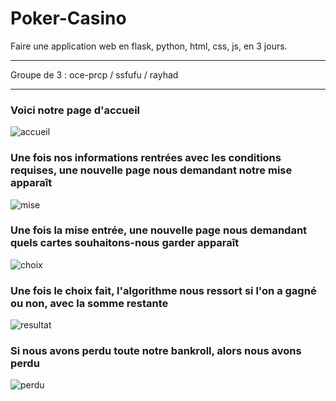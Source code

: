 # Poker-Casino
Faire une application web en flask, python, html, css, js, en 3 jours.

----------

Groupe de 3 : 
oce-prcp /
ssfufu / 
rayhad

----------

<h3>Voici notre page d'accueil</h3>

![accueil](https://user-images.githubusercontent.com/94532496/167593719-7f1aee9e-299b-43db-9d4a-97000cc3c83b.png)


<h3>Une fois nos informations rentrées avec les conditions requises, une nouvelle page nous demandant notre mise apparaît</h3>

![mise](https://user-images.githubusercontent.com/94532496/167593935-2fabbe31-8f25-415d-a1a0-ae490ff54912.png)


<h3>Une fois la mise entrée, une nouvelle page nous demandant quels cartes souhaitons-nous garder apparaît</h3>

![choix](https://user-images.githubusercontent.com/94532496/167593949-cd9f4d58-1428-4cbf-8c20-950724434ea1.png)


<h3>Une fois le choix fait, l'algorithme nous ressort si l'on a gagné ou non, avec la somme restante</h3>

![resultat](https://user-images.githubusercontent.com/94532496/167594038-33f880a6-22ed-452b-8757-41cecf4bab4e.png)


<h3>Si nous avons perdu toute notre bankroll, alors nous avons perdu</h3>

![perdu](https://user-images.githubusercontent.com/94532496/167594356-2c108fc3-5304-46d6-819e-3b4a544369ea.png)
